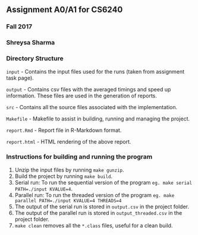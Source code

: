 ## Assignment A0/A1 for CS6240
### Fall 2017
### Shreysa Sharma 

### Directory Structure 
`input` - Contains the input files used for the runs (taken from assignment task page).

`output` - Contains csv files with the averaged timings and speed up information. These files are used in the generation of reports.

`src` - Contains all the source files associated with the implementation. 

`Makefile` - Makefile to assist in building, running and managing the project.

`report.Rmd` - Report file in R-Markdown format.

`report.html` - HTML rendering of the above report.

### Instructions for building and running the program

1. Unzip the input files by running `make gunzip`.
2. Build the project by running `make build`.
3. Serial run: To run the sequential version of the program `eg. make serial PATH=./input KVALUE=4`.
4. Parallel run: To run the threaded version of the program `eg. make parallel PATH=./input KVALUE=4 THREADS=4`
5. The output of the serial run is stored in `output.csv` in the project folder. 
6. The output of the parallel run is stored in `output_threaded.csv` in the project folder.
7. `make clean` removes all the `*.class` files, useful for a clean build. 

